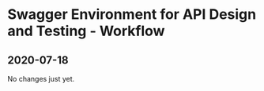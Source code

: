 <!--lint disable prohibited-strings-->
<!--lint disable maximum-line-length-->
<!--lint disable no-literal-urls-->
<!--lint disable no-trailing-spaces-->

# Swagger Environment for API Design and Testing - Workflow

## 2020-07-18

No changes just yet.
